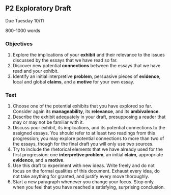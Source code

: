 ## P2 Exploratory Draft

Due Tuesday 10/11  

800-1000 words

### Objectives

1. Explore the implications of your __exhibit__ and their relevance to the issues discussed by the essays that we have read so far.
2. Discover new potential __connections__ between the essays that we have read and your exhibit.
3. Identify an initial interpretive __problem__, persuasive pieces of __evidence__, local and global __claims__, and a __motive__ for your own essay.

### Text

1. Choose one of the potential exhibits that you have explored so far. Consider again its __manageability__, its __relevance__, and its __ambivalence__.
2. Describe the exhibit adequately in your draft, presupposing a reader that may or may not be familiar with it.
3. Discuss your exhibit, its implications, and its potential connections to the assigned essays. You should refer to at least two readings from this progression; you may explore potential connections to more than two of the essays, though for the final draft you will only use two sources.  
4. Try to include the rhetorical elements that we have already used for the first progression: one **interpretive problem**, an initial **claim**, appropriate **evidence**, and a **motive**.
5. Use this draft to experiment with new ideas. Write freely and do not focus on the formal qualities of this document. Exhaust every idea, do not take anything for granted, and justify every move thoroughly.
6. Start a new paragraph whenever you change your focus. Stop only when you feel that you have reached a satisfying, surprising conclusion.
